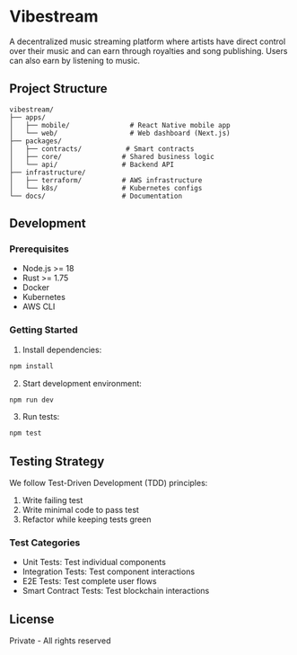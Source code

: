 # Vibestream

A decentralized music streaming platform where artists have direct control over their music and can earn through royalties and song publishing. Users can also earn by listening to music.

## Project Structure

```
vibestream/
├── apps/
│   ├── mobile/               # React Native mobile app
│   └── web/                  # Web dashboard (Next.js)
├── packages/
│   ├── contracts/           # Smart contracts
│   ├── core/               # Shared business logic
│   └── api/                # Backend API
├── infrastructure/
│   ├── terraform/          # AWS infrastructure
│   └── k8s/                # Kubernetes configs
└── docs/                   # Documentation
```

## Development

### Prerequisites

- Node.js >= 18
- Rust >= 1.75
- Docker
- Kubernetes
- AWS CLI

### Getting Started

1. Install dependencies:
```bash
npm install
```

2. Start development environment:
```bash
npm run dev
```

3. Run tests:
```bash
npm test
```

## Testing Strategy

We follow Test-Driven Development (TDD) principles:

1. Write failing test
2. Write minimal code to pass test
3. Refactor while keeping tests green

### Test Categories

- Unit Tests: Test individual components
- Integration Tests: Test component interactions
- E2E Tests: Test complete user flows
- Smart Contract Tests: Test blockchain interactions

## License

Private - All rights reserved 